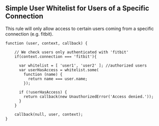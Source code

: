 ## Simple User Whitelist for Users of a Specific Connection

This rule will only allow access to certain users coming from a specific connection (e.g. fitbit).

```
function (user, context, callback) {

    // We check users only authenticated with 'fitbit'
    if(context.connection === 'fitbit'){

      var whitelist = [ 'user1', 'user2' ]; //authorized users
      var userHasAccess = whitelist.some(
        function (name) { 
          return name === user.name; 
        });
  
      if (!userHasAccess) {
        return callback(new UnauthorizedError('Access denied.'));
      }
    }

    callback(null, user, context);
}
```
